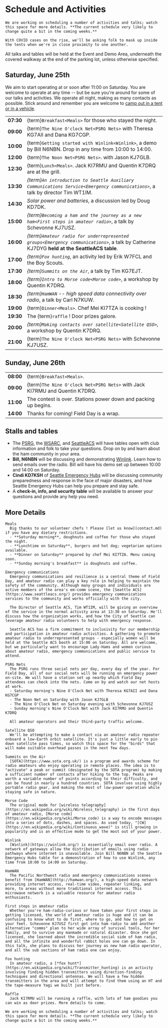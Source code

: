 # Schedule and Activities

```{important}
We are working on scheduling a number of activities and talks; watch this space for more details. **The current schedule very likely to change quite a bit in the coming weeks.**
```

```{note}
With COVID cases on the rise, we'll be asking folk to mask up inside the tents when we're in close proximity to one another.
```

All talks and tables will be held at the Event and Demo Area, underneath the covered walkway at the end of the parking lot, unless otherwise specified.

## Saturday, June 25th

We aim to start operating at or soon after 11:00 on Saturday. You are welcome to operate at any time -- but be sure you're around for some of our talks and activities. We operate all night, making as many contacts as possible. Stick around and remember you are welcome to [camp out in a tent or in a vehicle](location.md).

|           |                                                                                                                                             |
| --------: | :------------------------------------------------------------------------------------------------------------------------------------------ |
| **07:30** | {term}`Breakfast<Meals>` for those who stayed the night.                                                                                    |
| **09:00** | {term}`The Nine O'clock Net<PSRG Nets>` with Theresa KG7AII and Dana KG7CGP.                                                                |
| **10:00** | {term}`Getting started with Winlink<Winlink>`, a demo by Bill N6NBN. Drop in any time from 10:00 to 14:00.                                  |
| **12:00** | {term}`The Noon Net<PSRG Nets>`. with Jason KJ7GLB.                                                                                         |
| **12:30** | {term}`Lunch<Meals>`. Jack KI7RMU and Quentin K7DRQ are at the grill.                                                                       |
| **13:30** | _{term}`An introduction to Seattle Auxiliary Communications Service<Emergency communications>`_, a talk by director Tim WT1IM.              |
| **14:30** | _Solar power and batteries_, a discussion led by Doug KD7DK.                                                                                |
| **15:00** | _{term}`Becoming a ham and the journey as a new ham<First steps in amateur radio>`_, a talk by Schevonne KJ7USZ.                            |
| **16:00** | _{term}`Amateur radio for underrepresented groups<Emergency communications>`_, a talk by Catherine KJ7DYG **held at the SeattleACS table**. |
| **17:00** | _{term}`Fox hunting`_, an activity led by Erik W7FCL and the Boy Scouts.                                                                    |
| **17:30** | _{term}`Summits on the Air`_, a talk by Tim KG7EJT.                                                                                         |
| **18:00** | _{term}`Intro to Morse code<Morse code>`_, a workshop by Quentin K7DRQ.                                                                     |
| **18:30** | _{term}`HamWAN` -- high speed data connectivity over radio_, a talk by Carl N7KUW.                                                          |
| **19:00** | {term}`Dinner<Meals>`. Chef Mei KI7TZA is cooking !                                                                                         |
| **19:30** | The {term}`raffle` ! Door prizes galore.                                                                                                    |
| **20:00** | _{term}`Making contacts over satellite<Satellite QSO>`_, a workshop by Quentin K7DRQ.                                                       |
| **21:00** | {term}`The Nine O'clock Net<PSRG Nets>` with Schevonne KJ7USZ.                                                                              |

## Sunday, June 26th

|           |                                                                             |
| --------: | :-------------------------------------------------------------------------- |
| **08:00** | {term}`Breakfast<Meals>`.                                                   |
| **09:00** | {term}`The Nine O'clock Net<PSRG Nets>` with Jack KI7RMU and Quentin K7DRQ. |
| **11:00** | The contest is over. Stations power down and packing up begins.             |
| **14:00** | Thanks for coming! Field Day is a wrap.                                     |

## Stalls and tables

- The [PSRG](https://web.psrg.org/), the [WSARC](https://w7aw.org/), and [SeattleACS](https://www.seattleacs.org/) will have tables open with club information and folk to take your questions. Drop on by and learn about the ham community in your area.
- **Bill, N6NBN** will be discussing and demonstrating [Winlink](https://www.winlink.org/). Learn how to send emails over the radio. Bill will have his demo set up between 10:00 and 14:00 on Saturday.
- **Cindi KD7KSH** of [Seattle Emergency Hubs](http://seattleemergencyhubs.org/) will be discussing community preparedness and response in the face of major disasters, and how Seattle Emergency Hubs can help you prepare and stay safe.
- A **check-in, info, and security table** will be available to answer your questions and provide any help you need.

## More Details

```{glossary}
Meals
  Big thanks to our volunteer chefs ! Please [let us know](contact.md) if you have any dietary restrictions.
  - **Saturday morning**, doughnuts and coffee for those who stayed the night.
  - **Lunchtime on Saturday**, burgers and hot dog; vegetarian options available.
  - **Dinner on Saturday** prepared by chef Mei KI7TZA. Menu coming soon.
  - **Sunday morning's breakfast** is doughnuts and coffee.

Emergency communications
  Emergency communications and resilience is a central theme of Field Day, and amateur radio can play a key role in helping to maintain the safety of the community. Although many groups and individuals are active members of the area's em-comm scene, the [Seattle ACS](https://www.seattleacs.org/) provides emergency communications services to the community and works officially with the city.

  The Director of Seattle ACS, Tim WT1IM, will be giving an overview of the service in the normal activity area at 13:30 on Saturday. He'll discuss how the organization works, and how the City of Seattle can leverage amateur radio volunteers to help with emergency response.

  Seattle ACS has a firm commitment to inclusivity for our membership and participation in amateur radio activities. A gathering to promote amateur radio to underrepresented groups - especially women will be held at the Seattle ACS booth at 15:00 on Saturday. All are welcome, but we particularly want to encourage Lady-Hams and women curious about amateur radio, emergency communications and public service to attend.

PSRG Nets
  The PSRG runs three social nets per day, every day of the year. For Field Day, all of our social nets will be running on emergency power on-site. We will have a station set up nearby which Field Day attendees can check into the nets. Come on by and watch our net hosts at work.
  - Saturday morning's Nine O'Clock Net with Theresa KG7AII and Dana KG7CGP
  - The Noon Net on Saturday with Jason KJ7GLB
  - The Nine O'Clock Net on Saturday evening with Schevonne KJ7USZ
  - Sunday morning's Nine O'Clock Net with Jack KI7RMU and Quentin K7DRQ

  All amateur operators and their third-party traffic welcome.

Satellite QSO
  We'll be attempting to make a contact via an amateur radio repeater onboard a low-Earth orbit satellite. It's just a little early to pin down satellite pass times, so watch this space for the "birds" that will make suitable overhead passes in the next few days.

Summits on the Air
  [SOTA](https://www.sota.org.uk/) is a program and awards scheme for radio amateurs who enjoy operating in remote places. The idea is to "activate" a peak or summit (designated by the SOTA program) by making a sufficient number of contacts after hiking to the top. Peaks are worth a variable number of points according to their difficulty, and can be found in nearly a hundred countries. SOTA involves using highly portable radio gear, and making the most of low-power operation while staying safe in nature.

Morse Code
  The original mode for [wireless telegraphy](https://en.wikipedia.org/wiki/Wireless_telegraphy) in the first days of amateur radio, [Morse code](https://en.wikipedia.org/wiki/Morse_code) is a way to encode messages into a series of dots, dashes, and spaces. As used today, "[CW](https://en.wikipedia.org/wiki/Continuous_wave)" is still growing in popularity and is an effective mode to get the most out of your power.

Winlink
  [Winlink](https://winlink.org/) is essentially email over radio. A network of gateways allow the distribution of emails using radio pathways where internet is unavailable. Join Bill N6NBN at the Seattle Emergency Hubs table for a demonstration of how to use Winlink, any time from 10:00 to 14:00 on Saturday.

HamWAN
  The Pacific Northwest radio and emergency communications scenes benefit from [HamWAN](http://hamwan.org/), a high-speed data network providing internet access, real-time video, repeater linking, and more, to areas without more traditional internet access. This microwave network is a valuable resource for amateur radio enthusiasts.

First steps in amateur radio
  Whether you're ham-radio-curious or have taken your first steps in getting licensed, the world of amateur radio is huge and it can be confusing to know what to do first, where to go, and how to get on your feet. Schevonne KJ7USZ first got into ham radio to add another alternative "comms" plan to her wide array of survival tools, for her family, and to survive any manmade or natural disaster. Once she got licensed, she learned about the incredible social side of ham radio, and all the infinite and wonderful rabbit holes one can go down. In this talk, she plans to discuss her journey as new ham radio operator, and all the sub sections of ham radio one can enjoy.

Fox hunting
  In amateur radio, a [*fox hunt*](https://en.wikipedia.org/wiki/Transmitter_hunting) is an activity involving finding hidden transmitters using direction-finding techniques and directional antennas. We will have a few hidden transmitters in the area and will attempt to find them using an HT and the tape-measure Yagi we built just before.

Raffle
  Jack KI7RMU will be running a raffle, with lots of ham goodies you can win as door prizes. More details to come.
```

```{important}
We are working on scheduling a number of activities and talks; watch this space for more details. **The current schedule very likely to change quite a bit in the coming weeks.**
```

